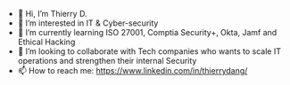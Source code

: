 - 👋 Hi, I’m Thierry D.
- 👀 I’m interested in IT & Cyber-security
- 🌱 I’m currently learning ISO 27001, Comptia Security+, Okta, Jamf and Ethical Hacking
- 💞️ I’m looking to collaborate with Tech companies who wants to scale IT operations and strengthen their internal Security
- 📫 How to reach me: https://www.linkedin.com/in/thierrydang/

<!---
DlyanFR/DlyanFR is a ✨ special ✨ repository because its `README.md` (this file) appears on your GitHub profile.
You can click the Preview link to take a look at your changes.
--->
